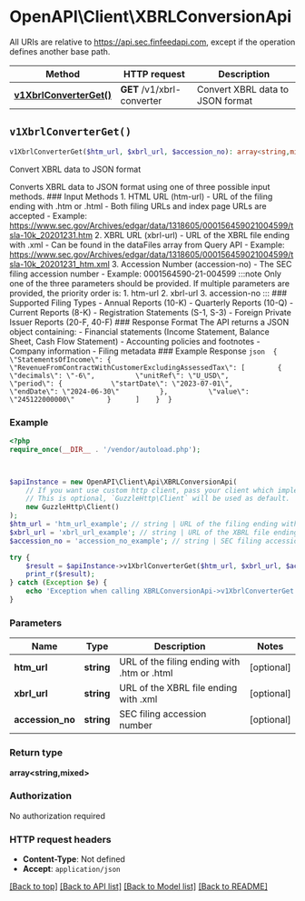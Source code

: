 # OpenAPI\Client\XBRLConversionApi

All URIs are relative to https://api.sec.finfeedapi.com, except if the operation defines another base path.

| Method | HTTP request | Description |
| ------------- | ------------- | ------------- |
| [**v1XbrlConverterGet()**](XBRLConversionApi.md#v1XbrlConverterGet) | **GET** /v1/xbrl-converter | Convert XBRL data to JSON format |


## `v1XbrlConverterGet()`

```php
v1XbrlConverterGet($htm_url, $xbrl_url, $accession_no): array<string,mixed>
```

Convert XBRL data to JSON format

Converts XBRL data to JSON format using one of three possible input methods.    ### Input Methods    1. HTML URL (htm-url)     - URL of the filing ending with .htm or .html     - Both filing URLs and index page URLs are accepted     - Example: https://www.sec.gov/Archives/edgar/data/1318605/000156459021004599/tsla-10k_20201231.htm    2. XBRL URL (xbrl-url)     - URL of the XBRL file ending with .xml     - Can be found in the dataFiles array from Query API     - Example: https://www.sec.gov/Archives/edgar/data/1318605/000156459021004599/tsla-10k_20201231_htm.xml    3. Accession Number (accession-no)     - The SEC filing accession number     - Example: 0001564590-21-004599    :::note  Only one of the three parameters should be provided. If multiple parameters are provided, the priority order is:  1. htm-url  2. xbrl-url  3. accession-no  :::    ### Supported Filing Types    - Annual Reports (10-K)  - Quarterly Reports (10-Q)  - Current Reports (8-K)  - Registration Statements (S-1, S-3)  - Foreign Private Issuer Reports (20-F, 40-F)    ### Response Format    The API returns a JSON object containing:  - Financial statements (Income Statement, Balance Sheet, Cash Flow Statement)  - Accounting policies and footnotes  - Company information  - Filing metadata    ### Example Response  ```json  {    \"StatementsOfIncome\": {      \"RevenueFromContractWithCustomerExcludingAssessedTax\": [        {          \"decimals\": \"-6\",          \"unitRef\": \"U_USD\",          \"period\": {            \"startDate\": \"2023-07-01\",            \"endDate\": \"2024-06-30\"          },          \"value\": \"245122000000\"        }      ]    }  }  ```

### Example

```php
<?php
require_once(__DIR__ . '/vendor/autoload.php');



$apiInstance = new OpenAPI\Client\Api\XBRLConversionApi(
    // If you want use custom http client, pass your client which implements `GuzzleHttp\ClientInterface`.
    // This is optional, `GuzzleHttp\Client` will be used as default.
    new GuzzleHttp\Client()
);
$htm_url = 'htm_url_example'; // string | URL of the filing ending with .htm or .html
$xbrl_url = 'xbrl_url_example'; // string | URL of the XBRL file ending with .xml
$accession_no = 'accession_no_example'; // string | SEC filing accession number

try {
    $result = $apiInstance->v1XbrlConverterGet($htm_url, $xbrl_url, $accession_no);
    print_r($result);
} catch (Exception $e) {
    echo 'Exception when calling XBRLConversionApi->v1XbrlConverterGet: ', $e->getMessage(), PHP_EOL;
}
```

### Parameters

| Name | Type | Description  | Notes |
| ------------- | ------------- | ------------- | ------------- |
| **htm_url** | **string**| URL of the filing ending with .htm or .html | [optional] |
| **xbrl_url** | **string**| URL of the XBRL file ending with .xml | [optional] |
| **accession_no** | **string**| SEC filing accession number | [optional] |

### Return type

**array<string,mixed>**

### Authorization

No authorization required

### HTTP request headers

- **Content-Type**: Not defined
- **Accept**: `application/json`

[[Back to top]](#) [[Back to API list]](../../README.md#endpoints)
[[Back to Model list]](../../README.md#models)
[[Back to README]](../../README.md)
